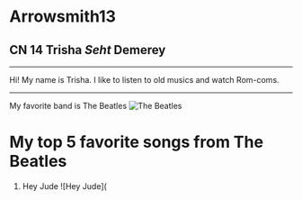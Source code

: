 # Arrowsmith13
## CN 14 **Trisha** *Seht* Demerey 
- ---
Hi! My name is Trisha. I like to listen to old musics and watch Rom-coms. 
- --- 
My favorite band is The Beatles ![The Beatles](https://cdn.britannica.com/92/172992-050-7847C661/The-Beatles-1963.jpg)

# My top 5 favorite songs from The Beatles

1. Hey Jude ![Hey Jude](
